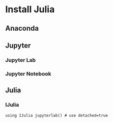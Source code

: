 # Install Julia
## Anaconda

## Jupyter
### Jupyter Lab
### Jupyter Notebook

## Julia
### IJulia
`using IJulia
 jupyterlab() # use detached=true 
 `

<!--stackedit_data:
eyJoaXN0b3J5IjpbMTM4NDQzNzA3MywtMTIyMjI3NjM2MV19
-->